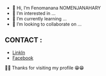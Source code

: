 - 👋 Hi, I’m Fenomanana NOMENJANAHARY
- 👀 I’m interested in ...
- 🌱 I’m currently learning ...
- 💞️ I’m looking to collaborate on ...

## CONTACT :

- [LinkIn](https://www.linkedin.com/in/fenomanana-nomenjanahary)
- [Facebook](https://web.facebook.com/raval.nomenjanahary)

🙏🙏 Thanks for visiting my profile 😁😁

<!---
FenomananaN/FenomananaN is a ✨ special ✨ repository because its `README.md` (this file) appears on your GitHub profile.
You can click the Preview link to take a look at your changes.
--->
